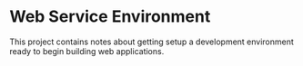 <h1>Web Service Environment</h1>
<p>
This project contains notes about getting setup a development environment ready to begin building web applications.
</>